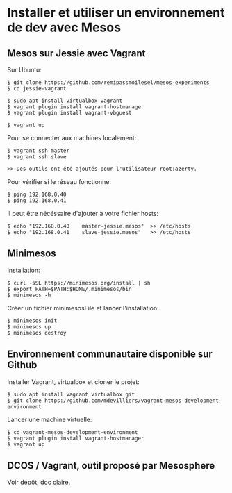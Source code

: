 # Installer et utiliser un environnement de dev avec Mesos

## Mesos sur Jessie avec Vagrant

Sur Ubuntu:

    $ git clone https://github.com/remipassmoilesel/mesos-experiments
    $ cd jessie-vagrant

    $ sudo apt install virtualbox vagrant
    $ vagrant plugin install vagrant-hostmanager 
    $ vagrant plugin install vagrant-vbguest
    
    $ vagrant up
    
Pour se connecter aux machines localement:    
    
    $ vagrant ssh master
    $ vagrant ssh slave
    
    >> Des outils ont été ajoutés pour l'utilisateur root:azerty.    
    
Pour vérifier si le réseau fonctionne: 

    $ ping 192.168.0.40 
    $ ping 192.168.0.41 
    
Il peut être nécéssaire d'ajouter à votre fichier hosts:

    $ echo "192.168.0.40    master-jessie.mesos"  >> /etc/hosts   
    $ echo "192.168.0.41    slave-jessie.mesos"   >> /etc/hosts   

## Minimesos

Installation:

    $ curl -sSL https://minimesos.org/install | sh
    $ export PATH=$PATH:$HOME/.minimesos/bin
    $ minimesos -h
    
Créer un fichier minimesosFile et lancer l'installation:

    $ minimesos init  
    $ minimesos up
    $ minimesos destroy  

## Environnement communautaire disponible sur Github

Installer Vagrant, virtualbox et cloner le projet:

    $ sudo apt install vagrant virtualbox git
    $ git clone https://github.com/mdevilliers/vagrant-mesos-development-environment 
    
Lancer une machine virtuelle:

    $ cd vagrant-mesos-development-environment
    $ vagrant plugin install vagrant-hostmanager
    $ vagrant up
    
## DCOS / Vagrant, outil proposé par Mesosphere

Voir dépôt, doc claire.



